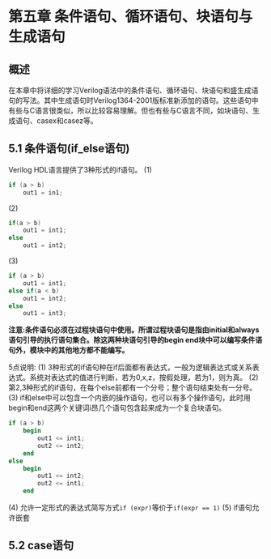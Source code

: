 # 第五章 条件语句、循环语句、块语句与生成语句

## 概述
在本章中将详细的学习Verilog语法中的条件语句、循环语句、块语句和盛生成语句的写法。其中生成语句时Verilog1364-2001版标准新添加的语句。这些语句中有些与C语言很类似，所以比较容易理解。但也有些与C语言不同，如块语句、生成语句、casex和casez等。

## 5.1 条件语句(if_else语句)
Verilog HDL语言提供了3种形式的if语句。
(1)
```verilog
if (a > b)
    out1 = in1;
```
(2)
```verilog
if(a > b)
    out1 = int1;
else
    out1 = int2;
```
(3)
```verilog
if (a > b)
    out1 = int1;
else if(a < b)
    out1 = int2;
else 
    out1 = int3;
```

**注意:条件语句必须在过程块语句中使用。所谓过程块语句是指由initial和always语句引导的执行语句集合。除这两种块语句引导的begin end块中可以编写条件语句外，模块中的其他地方都不能编写。**

5点说明:
(1) 3种形式的if语句种在if后面都有表达式，一般为逻辑表达式或关系表达式。系统对表达式的值进行判断，若为0,x,z，按假处理，若为1，则为真。 
(2) 第2,3种形式的if语句，在每个else前都有一个分号；整个语句结束处有一分号。
(3) if和else中可以包含一个内嵌的操作语句，也可以有多个操作语句，此时用begin和end这两个关键词i昂几个语句包含起来成为一个复合块语句。
```verilog
if (a > b)
    begin
        out1 <= int1;
        out2 <= int2;
    end
else
    begin
        out1 <= int2;
        out2 <= int1;
    end
```
(4) 允许一定形式的表达式简写方式`if (expr)`等价于`if(expr == 1)`
(5) if语句允许嵌套

## 5.2 case语句